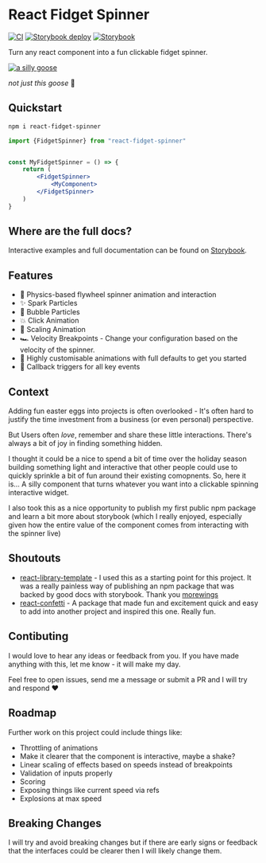 # React Fidget Spinner

[![CI](https://github.com/whatsrupp/react-fidget-spinner/actions/workflows/merge-jobs.yml/badge.svg)](https://github.com/morewings/react-library-template/actions/workflows/merge-jobs.yml)
[![Storybook deploy](https://github.com/whatsrupp/react-fidget-spinner/actions/workflows/pages.yml/badge.svg)](https://github.com/whatsrupp/react-fidget-spinner/actions/workflows/pages.yml)
[![Storybook](https://cdn.jsdelivr.net/gh/storybookjs/brand@main/badge/badge-storybook.svg)](https://whatsrupp.github.io/react-fidget-spinner)

Turn any react component into a fun clickable fidget spinner.

[![a silly goose](https://i.giphy.com/media/v1.Y2lkPTc5MGI3NjExMXFtdWc1eDVxcGd6dzMzbTI2ejV5bm1nbXZqa2w2cDRlM3VnZDZzeSZlcD12MV9pbnRlcm5hbF9naWZfYnlfaWQmY3Q9Zw/p00fPNBjCUAKqogAyr/giphy.gif)](https://whatsrupp.github.io/react-fidget-spinner)

*not just this goose* 🪿


## Quickstart

```bash
npm i react-fidget-spinner
```

```jsx
import {FidgetSpinner} from "react-fidget-spinner"


const MyFidgetSpinner = () => {
    return (
        <FidgetSpinner>
            <MyComponent>
        </FidgetSpinner>
    )
}
```

## Where are the full docs?

Interactive examples and full documentation can be found on [Storybook](https://whatsrupp.github.io/react-fidget-spinner).

## Features

- 🎡 Physics-based flywheel spinner animation and interaction
- ✨ Spark Particles
- 🫧 Bubble Particles
- 💥 Click Animation
- 🦣 Scaling Animation
- 🏎️ Velocity Breakpoints - Change your configuration based on the velocity of the spinner.
- 🎨 Highly customisable animations with full defaults to get you started
- 🔫 Callback triggers for all key events

## Context

Adding fun easter eggs into projects is often overlooked - It's often hard to justify the time investment from a business (or even personal) perspective.

But Users often _love_, remember and share these little interactions. There's always a bit of joy in finding something hidden.

I thought it could be a nice to spend a bit of time over the holiday season building something light and interactive that other people could use to quickly sprinkle a bit of fun around their existing comopnents. So, here it is... A silly component that turns whatever you want into a clickable spinning interactive widget.

I also took this as a nice opportunity to publish my first public npm package and learn a bit more about storybook (which I really enjoyed, especially given how the entire value of the component comes from interacting with the spinner live)

## Shoutouts

- [react-library-template](https://github.com/morewings/react-library-template) - I used this as a starting point for this project. It was a really painless way of publishing an npm package that was backed by good docs with storybook. Thank you [morewings](https://github.com/morewings)
- [react-confetti](https://www.npmjs.com/package/react-confetti) - A package that made fun and excitement quick and easy to add into another project and inspired this one. Really fun.

## Contibuting

I would love to hear any ideas or feedback from you. If you have made anything with this, let me know - it will make my day.

Feel free to open issues, send me a message or submit a PR and I will try and respond ❤️

## Roadmap

Further work on this project could include things like:

- Throttling of animations
- Make it clearer that the component is interactive, maybe a shake?
- Linear scaling of effects based on speeds instead of breakpoints
- Validation of inputs properly
- Scoring
- Exposing things like current speed via refs
- Explosions at max speed

## Breaking Changes

I will try and avoid breaking changes but if there are early signs or feedback that the interfaces could be clearer then I will likely change them.
